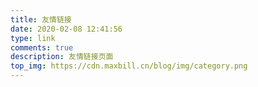 ```yaml
---
title: 友情链接
date: 2020-02-08 12:41:56
type: link
comments: true
description: 友情链接页面
top_img: https://cdn.maxbill.cn/blog/img/category.png
---
```

